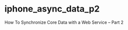 iphone_async_data_p2
====================

How To Synchronize Core Data with a Web Service – Part 2
